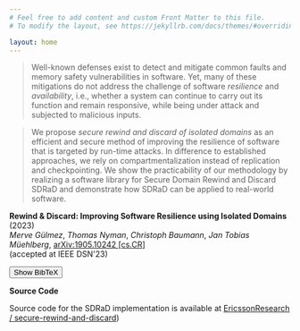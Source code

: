 ```yaml
---
# Feel free to add content and custom Front Matter to this file.
# To modify the layout, see https://jekyllrb.com/docs/themes/#overriding-theme-defaults

layout: home
---
```

> Well-known defenses exist to detect and mitigate common faults and memory safety
vulnerabilities in software.  Yet, many of these mitigations do not address the
challenge of software _resilience_ and _availability_, i.e., whether a
system can continue to carry out its function and remain responsive, while being
under attack and subjected to malicious inputs.  

> We propose _secure rewind and discard of isolated domains_ as an efficient and secure
method of improving the resilience of software that is targeted by run-time
attacks.  In difference to established approaches, we rely on
compartmentalization instead of replication and checkpointing.  We show the
practicability of our methodology by realizing a software library for
Secure Domain Rewind and Discard SDRaD and demonstrate how SDRaD can be applied
to real-world software.



**Rewind & Discard: Improving Software Resilience using Isolated Domains** (2023)  
*Merve Gülmez*,
*Thomas Nyman*,
*Christoph Baumann*,
*Jan Tobias Müehlberg*,
[arXiv:1905.10242 \[cs.CR\]](https://arxiv.org/pdf/2205.03205.pdf)  
(accepted at IEEE DSN'23)

<button id="toggleButton" onclick="toggleBibTeX()">Show BibTeX</button>
<pre id="bibtex">
@misc{Gulmez23,
    author = {Gülmez, Merve and Nyman, Thomas and Bauman, Christoph and Mühlberg, Jan Tobias},
    title = {Rewind \& Discard: Improving Software Resilience Using Isolated Domains},
    year = {2023},  
    howpublished = {To appear in 53rd Annual IEEE/IFIP International Conference on Dependable Systems and Networks (DSN 2023)}, 
    note = {A technical report is available at \url{https://arxiv.org/pdf/2205.03205.pdf}}
}
</pre>

**Source Code**

Source code for the SDRaD implementation is available at [EricssonResearch /
secure-rewind-and-discard](https://github.com/EricssonResearch/secure-rewind-and-discard/))

<style type="text/css">
  #bibtex {
    display: none;
  }
</style>
<script>
    function toggleBibTeX() {
        var bibtexDiv = document.getElementById("bibtex");
        var toggleButton = document.getElementById("toggleButton");

        if (bibtexDiv.style.display !== "block") {
            bibtexDiv.style.display = "block";
            toggleButton.innerHTML = "Hide BibTeX";
        } else {
            bibtexDiv.style.display = "none";
            toggleButton.innerHTML = "Show BibTeX";
        }
    }
</script>

